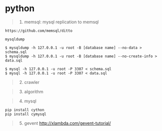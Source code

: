 python
======

> 1. memsql: mysql replication to memsql
	
	https://github.com/memsql/ditto
	
	mysqldump
	
	$ mysqldump -h 127.0.0.1 -u root -B [database name] --no-data > schema.sql
	$ mysqldump -h 127.0.0.1 -u root -B [database name] --no-create-info > data.sql
	
	$ mysql -h 127.0.0.1 -u root -P 3307 < schema.sql
	$ mysql -h 127.0.0.1 -u root -P 3307 < data.sql

> 2. crawler

> 3. algorithm

> 4. mysql
	
	pip install cython
	pip install cymysql
	
> 5. gevent
	http://xlambda.com/gevent-tutorial/
	
	
	